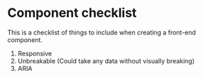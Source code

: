 # Component checklist

This is a checklist of things to include when creating a front-end component.

1. Responsive
2. Unbreakable (Could take any data without visually breaking)
3. ARIA
